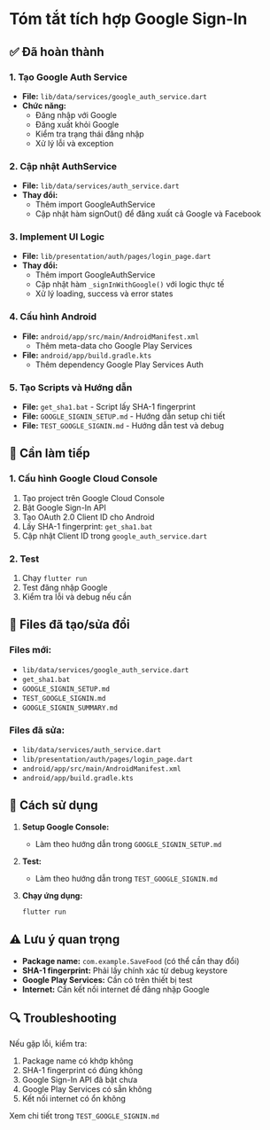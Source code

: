 # Tóm tắt tích hợp Google Sign-In

## ✅ Đã hoàn thành

### 1. Tạo Google Auth Service
- **File:** `lib/data/services/google_auth_service.dart`
- **Chức năng:**
  - Đăng nhập với Google
  - Đăng xuất khỏi Google
  - Kiểm tra trạng thái đăng nhập
  - Xử lý lỗi và exception

### 2. Cập nhật AuthService
- **File:** `lib/data/services/auth_service.dart`
- **Thay đổi:**
  - Thêm import GoogleAuthService
  - Cập nhật hàm signOut() để đăng xuất cả Google và Facebook

### 3. Implement UI Logic
- **File:** `lib/presentation/auth/pages/login_page.dart`
- **Thay đổi:**
  - Thêm import GoogleAuthService
  - Cập nhật hàm `_signInWithGoogle()` với logic thực tế
  - Xử lý loading, success và error states

### 4. Cấu hình Android
- **File:** `android/app/src/main/AndroidManifest.xml`
  - Thêm meta-data cho Google Play Services
- **File:** `android/app/build.gradle.kts`
  - Thêm dependency Google Play Services Auth

### 5. Tạo Scripts và Hướng dẫn
- **File:** `get_sha1.bat` - Script lấy SHA-1 fingerprint
- **File:** `GOOGLE_SIGNIN_SETUP.md` - Hướng dẫn setup chi tiết
- **File:** `TEST_GOOGLE_SIGNIN.md` - Hướng dẫn test và debug

## 🔧 Cần làm tiếp

### 1. Cấu hình Google Cloud Console
1. Tạo project trên Google Cloud Console
2. Bật Google Sign-In API
3. Tạo OAuth 2.0 Client ID cho Android
4. Lấy SHA-1 fingerprint: `get_sha1.bat`
5. Cập nhật Client ID trong `google_auth_service.dart`

### 2. Test
1. Chạy `flutter run`
2. Test đăng nhập Google
3. Kiểm tra lỗi và debug nếu cần

## 📁 Files đã tạo/sửa đổi

### Files mới:
- `lib/data/services/google_auth_service.dart`
- `get_sha1.bat`
- `GOOGLE_SIGNIN_SETUP.md`
- `TEST_GOOGLE_SIGNIN.md`
- `GOOGLE_SIGNIN_SUMMARY.md`

### Files đã sửa:
- `lib/data/services/auth_service.dart`
- `lib/presentation/auth/pages/login_page.dart`
- `android/app/src/main/AndroidManifest.xml`
- `android/app/build.gradle.kts`

## 🚀 Cách sử dụng

1. **Setup Google Console:**
   - Làm theo hướng dẫn trong `GOOGLE_SIGNIN_SETUP.md`

2. **Test:**
   - Làm theo hướng dẫn trong `TEST_GOOGLE_SIGNIN.md`

3. **Chạy ứng dụng:**
   ```bash
   flutter run
   ```

## ⚠️ Lưu ý quan trọng

- **Package name:** `com.example.SaveFood` (có thể cần thay đổi)
- **SHA-1 fingerprint:** Phải lấy chính xác từ debug keystore
- **Google Play Services:** Cần có trên thiết bị test
- **Internet:** Cần kết nối internet để đăng nhập Google

## 🔍 Troubleshooting

Nếu gặp lỗi, kiểm tra:
1. Package name có khớp không
2. SHA-1 fingerprint có đúng không
3. Google Sign-In API đã bật chưa
4. Google Play Services có sẵn không
5. Kết nối internet có ổn không

Xem chi tiết trong `TEST_GOOGLE_SIGNIN.md`


